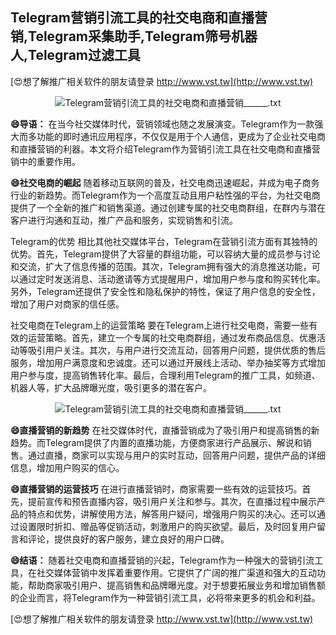 ## **Telegram营销引流工具的社交电商和直播营销,Telegram采集助手,Telegram筛号机器人,Telegram过滤工具**

[😍想了解推广相关软件的朋友请登录 http://www.vst.tw](http://www.vst.tw)

 <center><img src="https://vst.tw/MP4/tuiguang/png/0.png" alt="Telegram营销引流工具的社交电商和直播营销______.txt"></center>

**😄导语：**
在当今社交媒体时代，营销领域也随之发展演变。Telegram作为一款强大而多功能的即时通讯应用程序，不仅仅是用于个人通信，更成为了企业社交电商和直播营销的利器。本文将介绍Telegram作为营销引流工具在社交电商和直播营销中的重要作用。

**😄社交电商的崛起**
随着移动互联网的普及，社交电商迅速崛起，并成为电子商务行业的新趋势。而Telegram作为一个高度互动且用户粘性强的平台，为社交电商提供了一个全新的推广和销售渠道。通过创建专属的社交电商群组，在群内与潜在客户进行沟通和互动，推广产品和服务，实现销售和引流。

Telegram的优势
相比其他社交媒体平台，Telegram在营销引流方面有其独特的优势。首先，Telegram提供了大容量的群组功能，可以容纳大量的成员参与讨论和交流，扩大了信息传播的范围。其次，Telegram拥有强大的消息推送功能，可以通过定时发送消息、活动邀请等方式提醒用户，增加用户参与度和购买转化率。另外，Telegram还提供了安全性和隐私保护的特性，保证了用户信息的安全性，增加了用户对商家的信任感。

社交电商在Telegram上的运营策略
要在Telegram上进行社交电商，需要一些有效的运营策略。首先，建立一个专属的社交电商群组，通过发布商品信息、优惠活动等吸引用户关注。其次，与用户进行交流互动，回答用户问题，提供优质的售后服务，增加用户满意度和忠诚度。还可以通过开展线上活动、举办抽奖等方式增加用户参与度，提高销售转化率。最后，合理利用Telegram的推广工具，如频道、机器人等，扩大品牌曝光度，吸引更多的潜在客户。

 <center><img src="https://vst.tw/MP4/tuiguang/png/4.png" alt="Telegram营销引流工具的社交电商和直播营销______.txt"></center>

**😄直播营销的新趋势**
在社交媒体时代，直播营销成为了吸引用户和提高销售的新趋势。而Telegram提供了内置的直播功能，方便商家进行产品展示、解说和销售。通过直播，商家可以实现与用户的实时互动，回答用户问题，提供产品的详细信息，增加用户购买的信心。

**😄直播营销的运营技巧**
在进行直播营销时，商家需要一些有效的运营技巧。首先，提前宣传和预告直播内容，吸引用户关注和参与。其次，在直播过程中展示产品的特点和优势，讲解使用方法，解答用户疑问，增强用户购买的决心。还可以通过设置限时折扣、赠品等促销活动，刺激用户的购买欲望。最后，及时回复用户留言和评论，提供良好的客户服务，建立良好的用户口碑。

**😄结语：**
随着社交电商和直播营销的兴起，Telegram作为一种强大的营销引流工具，在社交媒体营销中发挥着重要作用。它提供了广阔的推广渠道和强大的互动功能，帮助商家吸引用户、提高销售和品牌曝光度。对于想要拓展业务和增加销售额的企业而言，将Telegram作为一种营销引流工具，必将带来更多的机会和利益。

[😍想了解推广相关软件的朋友请登录 http://www.vst.tw](http://www.vst.tw)



